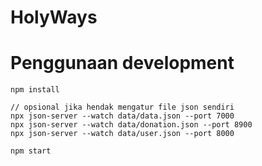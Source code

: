# HolyWays

# Penggunaan development

```
npm install

// opsional jika hendak mengatur file json sendiri
npx json-server --watch data/data.json --port 7000
npx json-server --watch data/donation.json --port 8900
npx json-server --watch data/user.json --port 8000

npm start
```
